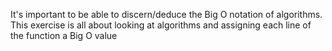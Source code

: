 It's important to be able to discern/deduce the Big O notation of algorithms. This exercise is all about looking at algorithms and assigning each line of the function a Big O value